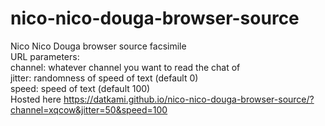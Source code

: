 # nico-nico-douga-browser-source
Nico Nico Douga browser source facsimile  
URL parameters:  
channel: whatever channel you want to read the chat of  
jitter: randomness of speed of text (default 0)  
speed: speed of text (default 100)  
Hosted here https://datkami.github.io/nico-nico-douga-browser-source/?channel=xqcow&jitter=50&speed=100
